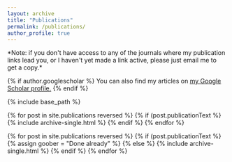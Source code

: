 ```yaml
---
layout: archive
title: "Publications"
permalink: /publications/
author_profile: true
---
```

<div class="amtText" markdown="1">
*Note: if you don't have access to any of the journals where my publication links lead you, or I haven't yet made a link active, please just email me to get a copy.*
</div>

{% if author.googlescholar %}
  You can also find my articles on <u><a href="{{author.googlescholar}}">my Google Scholar profile</a>.</u>
{% endif %}

{% include base_path %}

{% for post in site.publications reversed %}
  {% if (post.publicationText %}
    {% include archive-single.html %}
  {% endif %}
{% endfor %}

{% for post in site.publications reversed %}
  {% if (post.publicationText %}
    {% assign goober = "Done already" %}
  {% else %}
    {% include archive-single.html %}
  {% endif %}
{% endfor %}
